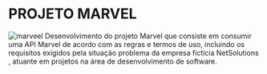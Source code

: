 # PROJETO MARVEL
![marveel](https://user-images.githubusercontent.com/60737355/82138683-b7d38e00-97f8-11ea-9e5a-4f05b58db2c7.png)
Desenvolvimento do projeto Marvel que consiste em consumir uma API Marvel de acordo com as regras e termos de uso, incluindo os requisitos exigidos pela situação problema da empresa fictícia NetSolutions , atuante em  projetos na área de desenvolvimento de software.
